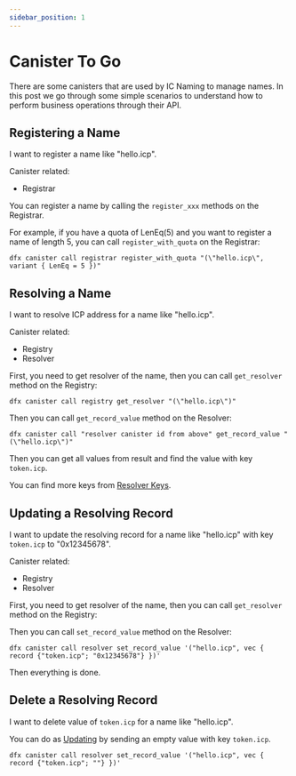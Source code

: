 ```yaml
---
sidebar_position: 1
---
```


# Canister To Go

There are some canisters that are used by IC Naming to manage names. In this post we go through some simple scenarios to
understand how to perform business operations through their API.

## Registering a Name

I want to register a name like "hello.icp".

Canister related:

- Registrar

You can register a name by calling the `register_xxx` methods on the Registrar.

For example, if you have a quota of LenEq(5) and you want to register a name of length 5, you can
call `register_with_quota` on the Registrar:

```shell
dfx canister call registrar register_with_quota "(\"hello.icp\", variant { LenEq = 5 })"
```

## Resolving a Name

I want to resolve ICP address for a name like "hello.icp".

Canister related:

- Registry
- Resolver

First, you need to get resolver of the name, then you can call `get_resolver` method on the Registry:

```shell
dfx canister call registry get_resolver "(\"hello.icp\")"
```

Then you can call `get_record_value` method on the Resolver:

```shell
dfx canister call "resolver canister id from above" get_record_value "(\"hello.icp\")"
```

Then you can get all values from result and find the value with key `token.icp`.

You can find more keys from [Resolver Keys](ResolverKeys).

## Updating a Resolving Record

I want to update the resolving record for a name like "hello.icp" with key `token.icp` to "0x12345678".

Canister related:

- Registry
- Resolver

First, you need to get resolver of the name, then you can call `get_resolver` method on the Registry:

Then you can call `set_record_value` method on the Resolver:

```shell
dfx canister call resolver set_record_value '("hello.icp", vec { record {"token.icp"; "0x12345678"} })'
```

Then everything is done.

## Delete a Resolving Record

I want to delete value of `token.icp` for a name like "hello.icp".

You can do as [Updating](#updating-a-resolving-record) by sending an empty value with key `token.icp`.

```shell
dfx canister call resolver set_record_value '("hello.icp", vec { record {"token.icp"; ""} })'
```
